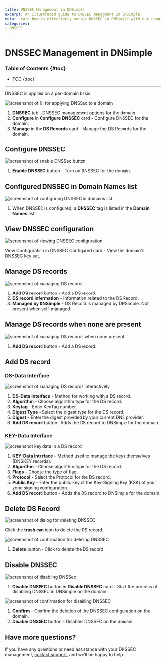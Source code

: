 ```yaml
---
title: DNSSEC Management in DNSimple
excerpt: An illustrated guide to DNSSEC managment in DNSimple.
meta: Learn how to effectively manage DNSSEC in DNSimple with our comprehensive illustrated guide, ensuring your domain's security and integrity with ease.
categories:
- DNSSEC
---
```


# DNSSEC Management in DNSimple

### Table of Contents {#toc}
* TOC
 {:toc}
---

DNSSEC is applied on a per-domain basis.

 ![screenshot of UI for applying DNSSec to a domain](/files/dnssec-per-domain.png)

1. **DNSSEC** tab - DNSSEC management options for the domain.
1. **Configure** in **Configure DNSSEC** card - Configure DNSSEC for the domain.
1. **Manage** in the **DS Records** card - Manage the DS Records for the domain.

## Configure DNSSEC

![screenshot of enable DNSSec button](/files/dnssec-configure.png)

1. **Enable DNSSEC** button - Turn on DNSSEC for the domain.

## Configured DNSSEC in Domain Names list

![screenshot of configuring DNSSEC in domains list](/files/dnssec-configure-domain-list.png)


1. When DNSSEC is configured, a **DNSSEC** tag is listed in the **Domain Names** list.

## View DNSSEC configuration

![screenshot of viewing DNSSEC configuration](/files/dnssec-view-config.png)

View Configuration in DNSSEC Configured card - View the domain's DNSSEC key set.

## Manage DS records

![screenshot of managing DS records](/files/dnssec-manage-ds-records.png)

1. **Add DS record** button - Add a DS record.
1. **DS record information** - Information related to the DS Record.
1. **Managed by DNSimple** - DS Record is managed by DNSimple. Not present when self-managed.

## Manage DS records when none are present

![screenshot of managing DS records when none present](/files/dnssec-manage-ds-records-empty.png)

1. **Add DS record** button - Add a DS record.

## Add DS record

### DS-Data Interface

![screenshot of managing DS records interactively](/files/dnssec-ds-records-interactive.png)


1. **DS-Data Interface** - Method for working with a DS record.
1. **Algorithm** - Choose algorithm type for the DS record.
1. **Keytag** - Enter KeyTag number.
1. **Digest Type** - Select the digest type for the DS record.
1. **Digest** - Enter the digest provided by your current DNS provider.
1. **Add DS record** button- Adds the DS record to DNSimple for the domain.

### KEY-Data Interface

![screenshot key data in a DS record](/files/dnssec-ds-record-keys.png)

1. **KEY-Data Interface** - Method used to manage the keys themselves (DNSKEY records).
1. **Algorithm** - Choose algorithm type for the DS record.
1. **Flags** - Choose the type of flag.
1. **Protocol** - Select the Protocol for the DS record.
1. **Public Key** - Enter the public key of the Key-Signing Key (KSK) of your zone signing configuration.
1. **Add DS record** button - Adds the DS record to DNSimple for the domain.

## Delete DS Record

![screenshot of dialog for deleting  DNSSEC](/files/dnssec-delete.png)


Click the **trash can** icon to delete the DS record.

![screenshot of confirmation for deleting DNSSEC](/files/dnssec-delete-confirm.png)


1. **Delete** button - Click to delete the DS record.

## Disable DNSSEC

![screenshot of disabling DNSSec](/files/dnssec-disable.png)


1. **Disable DNSSEC** button in **Disable DNSSEC** card - Start the process of disabling DNSSEC in DNSimple on the domain.

![screenshot of confirmation for disabling DNSSEC](/files/dnssec-disable-confirmation.png)


1. **Confirm** - Confirm the deletion of the DNSSEC configuration on the domain.
1. **Disable DNSSEC** button - Disables DNSSEC on the domain.

## Have more questions?
If you have any questions or need assistance with your DNSSEC management, [contact support](https://dnsimple.com/feedback), and we'll be happy to help.
